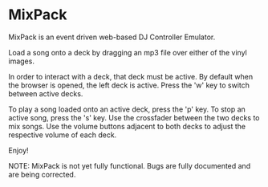 # MixPack


MixPack is an event driven web-based DJ Controller Emulator.

Load a song onto a deck by dragging an mp3 file over either of the vinyl images.

In order to interact with a deck, that deck must be active.
By default when the browser is opened, the left deck is active. Press the 'w' key
to switch between active decks.

To play a song loaded onto an active deck, press the 'p' key. To stop an active song,
press the 's' key. Use the crossfader between the two decks to mix songs. Use the volume
buttons adjacent to both decks to adjust the respective volume of each deck.

Enjoy!

NOTE: MixPack is not yet fully functional.
Bugs are fully documented and are being corrected.
